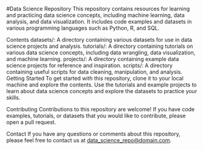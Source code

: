 #Data Science Repository
This repository contains resources for learning and practicing data science concepts, including machine learning, data analysis, and data visualization. It includes code examples and datasets in various programming languages such as Python, R, and SQL.

Contents
datasets/: A directory containing various datasets for use in data science projects and analysis.
tutorials/: A directory containing tutorials on various data science concepts, including data wrangling, data visualization, and machine learning.
projects/: A directory containing example data science projects for reference and inspiration.
scripts/: A directory containing useful scripts for data cleaning, manipulation, and analysis.
Getting Started
To get started with this repository, clone it to your local machine and explore the contents. Use the tutorials and example projects to learn about data science concepts and explore the datasets to practice your skills.

Contributing
Contributions to this repository are welcome! If you have code examples, tutorials, or datasets that you would like to contribute, please open a pull request.

Contact
If you have any questions or comments about this repository, please feel free to contact us at data_science_repo@domain.com.
